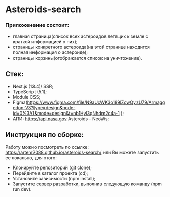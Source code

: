 # Asteroids-search

### Приложенение состоит:

- главная страница(список всех астероидов летящих к земле с краткой информацией о них);
- страницы конкретного астероида(на этой странице находится полная информация о астероиде);
- страницы корзины(отображается список на уничтожение).

## Стек:

- Next.js (13.4)/ SSR;
- TypeScript (5.1);
- Module CSS;
- Figma(https://www.figma.com/file/N9aUcWK3o189lZcwQyzU79/Armaggedon-V3?type=design&node-id=0%3A1&mode=design&t=nb1Hyl3qNhdm2c4a-1
  );
- АПИ: https://api.nasa.gov Asteroids - NeoWs;

## Инструкция по сборке:

Работу можно посмотреть по ссылке: https://artem2088.github.io/asteroids-search/
или Вы можете запустить ее локально, для этого:

- Клонируйте репозиторий (git clone);
- Перейдите в каталог проекта (cd);
- Установите зависимости (npm install);
- Запустите сервер разработки, выполнив следующую команду (npm run dev).
